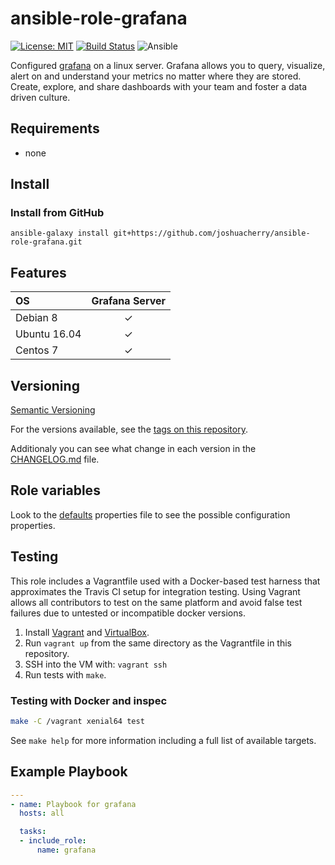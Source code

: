 # ansible-role-grafana

[![License: MIT](https://img.shields.io/badge/License-MIT-yellow.svg)](https://opensource.org/licenses/MIT)
[![Build Status](https://travis-ci.org/joshuacherry/ansible-role-grafana.svg?branch=master)](https://travis-ci.org/joshuacherry/ansible-role-grafana)
![Ansible](https://img.shields.io/badge/ansible-2.4.1.0-green.svg)

Configured [grafana](https://grafana.com/) on a linux server. Grafana allows you to query, visualize, alert on and understand your metrics no matter where they are stored. Create, explore, and share dashboards with your team and foster a data driven culture.

## Requirements

- none

## Install

### Install from GitHub

`ansible-galaxy install git+https://github.com/joshuacherry/ansible-role-grafana.git`

## Features

| OS            | Grafana Server         |
| :------------ | :--------------------: |
| Debian 8      | ✓                      |
| Ubuntu 16.04  | ✓                      |
| Centos 7      | ✓                      |

## Versioning

[Semantic Versioning](http://semver.org/)

For the versions available, see the [tags on this repository](https://github.com/joshuacherry/ansible-role-grafana/tags).

Additionaly you can see what change in each version in the [CHANGELOG.md](CHANGELOG.md) file.

## Role variables

Look to the [defaults](defaults/main.yml) properties file to see the possible configuration properties.

## Testing

This role includes a Vagrantfile used with a Docker-based test harness that approximates the Travis CI setup for integration testing. Using Vagrant allows all contributors to test on the same platform and avoid false test failures due to untested or incompatible docker versions.

1. Install [Vagrant](https://www.vagrantup.com/) and [VirtualBox](https://www.virtualbox.org/).
1. Run `vagrant up` from the same directory as the Vagrantfile in this repository.
1. SSH into the VM with: `vagrant ssh`
1. Run tests with `make`.

### Testing with Docker and inspec

```bash
make -C /vagrant xenial64 test
```

See `make help` for more information including a full list of available targets.

## Example Playbook

```yaml
---
- name: Playbook for grafana
  hosts: all

  tasks:
  - include_role:
      name: grafana
```